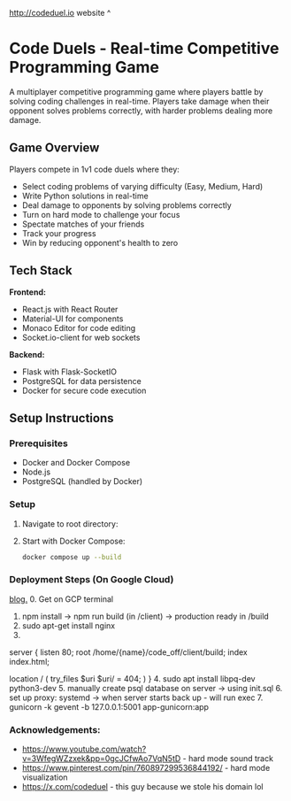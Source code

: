 http://codeduel.io 
website ^

# Code Duels - Real-time Competitive Programming Game

A multiplayer competitive programming game where players battle by solving coding challenges in real-time. Players take damage when their opponent solves problems correctly, with harder problems dealing more damage.

## Game Overview

Players compete in 1v1 code duels where they:
- Select coding problems of varying difficulty (Easy, Medium, Hard)
- Write Python solutions in real-time
- Deal damage to opponents by solving problems correctly 
- Turn on hard mode to challenge your focus
- Spectate matches of your friends
- Track your progress
- Win by reducing opponent's health to zero

## Tech Stack

**Frontend:**
- React.js with React Router
- Material-UI for components
- Monaco Editor for code editing
- Socket.io-client for web sockets

**Backend:**
- Flask with Flask-SocketIO
- PostgreSQL for data persistence
- Docker for secure code execution

## Setup Instructions

### Prerequisites
- Docker and Docker Compose
- Node.js 
- PostgreSQL (handled by Docker)

### Setup

1. Navigate to root directory:

2. Start with Docker Compose:
   ```bash
   docker compose up --build
   ```

### Deployment Steps (On Google Cloud)
[blog.](https://blog.miguelgrinberg.com/post/how-to-deploy-a-react--flask-project)
0. Get on GCP terminal
1. npm install -> npm run build (in /client) -> production ready in /build
2. sudo apt-get install nginx
3. 
server {
  listen 80;
  root /home/{name}/code_off/client/build;
  index index.html;

  location / (
    try_files $uri $uri/ = 404;
  )
}
4. sudo apt install libpq-dev python3-dev
5. manually create psql database on server -> using init.sql
6. set up proxy: systemd -> when server starts back up - will run exec
7. gunicorn -k gevent -b 127.0.0.1:5001 app-gunicorn:app

### Acknowledgements:
- https://www.youtube.com/watch?v=3WfegWZzxek&pp=0gcJCfwAo7VqN5tD - hard mode sound track
- https://www.pinterest.com/pin/760897299536844192/ - hard mode visualization
- https://x.com/codeduel - this guy because we stole his domain lol
